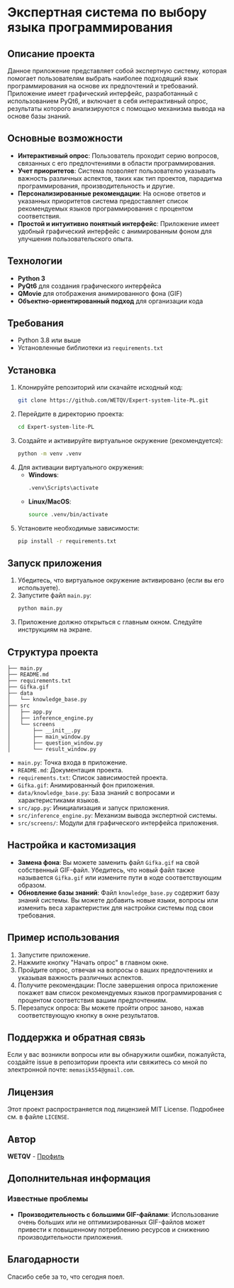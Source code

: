 # Экспертная система по выбору языка программирования

## Описание проекта
Данное приложение представляет собой экспертную систему, которая помогает пользователям выбрать наиболее подходящий язык программирования на основе их предпочтений и требований. Приложение имеет графический интерфейс, разработанный с использованием PyQt6, и включает в себя интерактивный опрос, результаты которого анализируются с помощью механизма вывода на основе базы знаний.

## Основные возможности
- **Интерактивный опрос**: Пользователь проходит серию вопросов, связанных с его предпочтениями в области программирования.
- **Учет приоритетов**: Система позволяет пользователю указывать важность различных аспектов, таких как тип проектов, парадигма программирования, производительность и другие.
- **Персонализированные рекомендации**: На основе ответов и указанных приоритетов система предоставляет список рекомендуемых языков программирования с процентом соответствия.
- **Простой и интуитивно понятный интерфейс**: Приложение имеет удобный графический интерфейс с анимированным фоном для улучшения пользовательского опыта.

## Технологии
- **Python 3**
- **PyQt6** для создания графического интерфейса
- **QMovie** для отображения анимированного фона (GIF)
- **Объектно-ориентированный подход** для организации кода

## Требования
- Python 3.8 или выше
- Установленные библиотеки из `requirements.txt`

## Установка
1. Клонируйте репозиторий или скачайте исходный код:
    ```bash
    git clone https://github.com/WETQV/Expert-system-lite-PL.git
    ```
2. Перейдите в директорию проекта:
    ```bash
    cd Expert-system-lite-PL
    ```
3. Создайте и активируйте виртуальное окружение (рекомендуется):
    ```bash
    python -m venv .venv
    ```
4. Для активации виртуального окружения:
   - **Windows**:
     ```bash
     .venv\Scripts\activate
     ```
   - **Linux/MacOS**:
     ```bash
     source .venv/bin/activate
     ```
5. Установите необходимые зависимости:
    ```bash
    pip install -r requirements.txt
    ```

## Запуск приложения
1. Убедитесь, что виртуальное окружение активировано (если вы его используете).
2. Запустите файл `main.py`:
    ```bash
    python main.py
    ```
3. Приложение должно открыться с главным окном. Следуйте инструкциям на экране.

## Структура проекта
```
├── main.py
├── README.md
├── requirements.txt
├── Gifka.gif
├── data
│   └── knowledge_base.py
├── src
│   ├── app.py
│   ├── inference_engine.py
│   └── screens
│       ├── __init__.py
│       ├── main_window.py
│       ├── question_window.py
│       └── result_window.py
```
- `main.py`: Точка входа в приложение.
- `README.md`: Документация проекта.
- `requirements.txt`: Список зависимостей проекта.
- `Gifka.gif`: Анимированный фон приложения.
- `data/knowledge_base.py`: База знаний с вопросами и характеристиками языков.
- `src/app.py`: Инициализация и запуск приложения.
- `src/inference_engine.py`: Механизм вывода экспертной системы.
- `src/screens/`: Модули для графического интерфейса приложения.

## Настройка и кастомизация
- **Замена фона**: Вы можете заменить файл `Gifka.gif` на свой собственный GIF-файл. Убедитесь, что новый файл также называется `Gifka.gif` или измените пути в коде соответствующим образом.
- **Обновление базы знаний**: Файл `knowledge_base.py` содержит базу знаний системы. Вы можете добавить новые языки, вопросы или изменить веса характеристик для настройки системы под свои требования.

## Пример использования
1. Запустите приложение.
2. Нажмите кнопку "Начать опрос" в главном окне.
3. Пройдите опрос, отвечая на вопросы о ваших предпочтениях и указывая важность различных аспектов.
4. Получите рекомендации: После завершения опроса приложение покажет вам список рекомендуемых языков программирования с процентом соответствия вашим предпочтениям.
5. Перезапуск опроса: Вы можете пройти опрос заново, нажав соответствующую кнопку в окне результатов.

## Поддержка и обратная связь
Если у вас возникли вопросы или вы обнаружили ошибки, пожалуйста, создайте issue в репозитории проекта или свяжитесь со мной по электронной почте: `memasik554@gmail.com`.

## Лицензия
Этот проект распространяется под лицензией MIT License. Подробнее см. в файле `LICENSE`.

## Автор
**WETQV** - [Профиль](https://github.com/WETQV)

## Дополнительная информация

### Известные проблемы
- **Производительность с большими GIF-файлами**: Использование очень больших или не оптимизированных GIF-файлов может привести к повышенному потреблению ресурсов и снижению производительности приложения.

## Благодарности
Спасибо себе за то, что сегодня поел.

